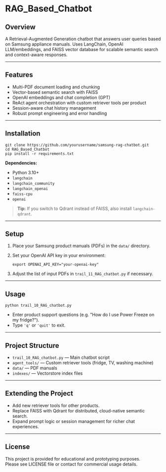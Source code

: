 # RAG_Based_Chatbot

## Overview
A Retrieval-Augmented Generation chatbot that answers user queries based on Samsung appliance manuals. Uses LangChain, OpenAI LLM/embeddings, and FAISS vector database for scalable semantic search and context-aware responses.

---

## Features
- Multi-PDF document loading and chunking  
- Vector-based semantic search with FAISS  
- OpenAI embeddings and chat completion (GPT)  
- ReAct agent orchestration with custom retriever tools per product  
- Session-aware chat history management  
- Robust prompt engineering and error handling  

---

## Installation

```
git clone https://github.com/yourusername/samsung-rag-chatbot.git
cd RAG_Based_Chatbot
pip install -r requirements.txt
```

**Dependencies:**  
- Python 3.10+  
- `langchain`  
- `langchain_community`  
- `langchain_openai`  
- `faiss-cpu`  
- `openai`  

> **Tip:** If you switch to Qdrant instead of FAISS, also install `langchain-qdrant`.

---

## Setup

1. Place your Samsung product manuals (PDFs) in the `data/` directory.
2. Set your OpenAI API key in your environment:

   ```
   export OPENAI_API_KEY="your-openai-key"
   ```

3. Adjust the list of input PDFs in `trail_11_RAG_chatbot.py` if necessary.

---

## Usage

```
python trail_10_RAG_chatbot.py
```

- Enter product support questions (e.g. "How do I use Power Freeze on my fridge?").
- Type `'q'` or `'quit'` to exit.

---

## Project Structure

- `trail_10_RAG_chatbot.py` — Main chatbot script
- `agent_tools/` — Custom retriever tools (fridge, TV, washing machine)
- `data/` — PDF manuals
- `indexes/` — Vectorstore index files

---

## Extending the Project

- Add new retriever tools for other products.
- Replace FAISS with Qdrant for distributed, cloud-native semantic search.
- Expand prompt logic or session management for richer chat experiences.

---

## License

This project is provided for educational and prototyping purposes.  
Please see LICENSE file or contact for commercial usage details.
```
